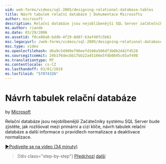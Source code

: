 ```yaml
---
uid: web-forms/videos/sql-2005/designing-relational-database-tables
title: Návrh tabulek relační databáze | Dokumentace Microsoftu
author: microsoft
description: Relační databáze jsou nejoblíbenější SQL Server začátečníky se dozvíte, jak rozlišovat mezi primární a cizí klíče, relační databáze návrhu...
ms.author: riande
ms.date: 03/29/2006
ms.assetid: f8ce88a0-bddb-4f29-8d87-b3af40fc5b61
msc.legacyurl: /web-forms/videos/sql-2005/designing-relational-database-tables
msc.type: video
ms.openlocfilehash: d6a9c54909ef90eefd160a506df3b0b2d42f4528
ms.sourcegitcommit: 24b1f6decbb17bb22a45166e5fdb0845c65af498
ms.translationtype: MT
ms.contentlocale: cs-CZ
ms.lasthandoff: 03/01/2019
ms.locfileid: "57074326"
---
```

<a name="designing-relational-database-tables"></a>Návrh tabulek relační databáze
====================
by [Microsoft](https://github.com/microsoft)

Relační databáze jsou nejoblíbenější Začátečníky systému SQL Server bude zjistěte, jak rozlišovat mezi primární a cizí klíče, návrh tabulek relační databáze a další informace o pravidlech normalizace a deaktivace normalizace.

[&#9654;Podívejte se na video (34 minuty)](https://channel9.msdn.com/Blogs/ASP-NET-Site-Videos/designing-relational-database-tables)

> [!div class="step-by-step"]
> [Předchozí](more-about-column-data-types-and-other-properties.md)
> [další](manipulating-database-data.md)

